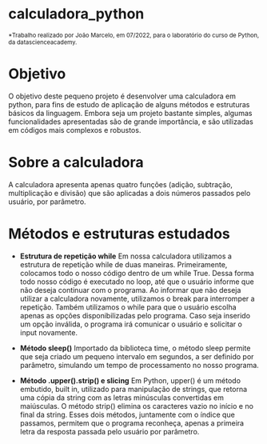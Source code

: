 # calculadora_python
<sub>*Trabalho realizado por João Marcelo, em 07/2022, para o laboratório do curso de Python, da datascienceacademy. </sub>
# Objetivo

O objetivo deste pequeno projeto é desenvolver uma calculadora em python, para fins de estudo de aplicação de alguns métodos e estruturas básicos da linguagem. Embora seja um projeto bastante simples, algumas funcionalidades apresentadas são de grande importância, e são utilizadas em códigos mais complexos e robustos.

# Sobre a calculadora
A calculadora apresenta apenas quatro funções (adição, subtração, multiplicação e divisão) que são aplicadas a dois números passados pelo usuário, por parâmetro.

# Métodos e estruturas estudados
* **Estrutura de repetição while** Em nossa calculadora utilizamos a estrutura de repetição while de duas maneiras. Primeiramente, colocamos todo o nosso código dentro de um while True. Dessa forma todo nosso código é executado no loop, até que o usuário informe que não deseja continuar com o programa. Ao informar que não deseja utilizar a calculadora novamente, utilizamos o break para interromper a repetição. Também utilizamos o while para que o usuário escolha apenas as opções disponibilizadas pelo programa. Caso seja inserido um opção inválida, o programa irá comunicar o usuário e solicitar o input novamente.

* **Método sleep()** Importado da biblioteca time, o método sleep permite que seja criado um pequeno intervalo em segundos, a ser definido por parâmetro, simulando um tempo de processamento no nosso programa.

* **Método .upper().strip() e slicing** Em Python, upper()  é um método embutido, built in, utilizado para manipulação de strings, que retorna uma cópia da string com as letras minúsculas convertidas em maiúsculas. O método strip() elimina os caracteres vazio no início e no final da string. Esses dois métodos, juntamente com o índice que passamos, permitem que o programa reconheça, apenas a primeira letra da resposta passada pelo usuário por parâmetro.
